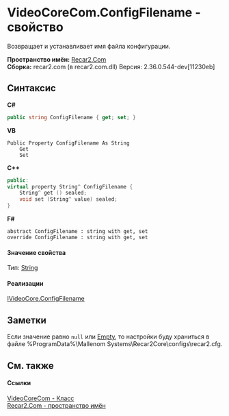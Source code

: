 # VideoCoreCom.ConfigFilename - свойство
 

Возвращает и устанавливает имя файла конфигурации.

**Пространство имён:**&nbsp;<a href="68726a4f-5108-9c67-8918-cc6a6e73f216">Recar2.Com</a><br />**Сборка:**&nbsp;recar2.com (в recar2.com.dll) Версия: 2.36.0.544-dev[11230eb]

## Синтаксис

**C#**<br />
``` C#
public string ConfigFilename { get; set; }
```

**VB**<br />
``` VB
Public Property ConfigFilename As String
	Get
	Set
```

**C++**<br />
``` C++
public:
virtual property String^ ConfigFilename {
	String^ get () sealed;
	void set (String^ value) sealed;
}
```

**F#**<br />
``` F#
abstract ConfigFilename : string with get, set
override ConfigFilename : string with get, set
```


#### Значение свойства
Тип:&nbsp;<a href="http://msdn2.microsoft.com/ru-ru/library/s1wwdcbf" target="_blank">String</a>

#### Реализации
<a href="2487d5df-2dd3-2ed7-6680-ded5b55e5596">IVideoCore.ConfigFilename</a><br />

## Заметки
Если значение равно `null` или <a href="http://msdn2.microsoft.com/ru-ru/library/74wsya52" target="_blank">Empty</a>, то настройки буду храниться в файле %ProgramData%\Mallenom Systems\Recar2Core\configs\recar2.cfg.

## См. также


#### Ссылки
<a href="ccf26244-bb52-2173-a366-1022cb598c45">VideoCoreCom - Класс</a><br /><a href="68726a4f-5108-9c67-8918-cc6a6e73f216">Recar2.Com - пространство имён</a><br />